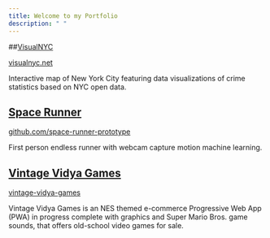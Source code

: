 ```yaml
---
title: Welcome to my Portfolio
description: " "
---
```


##[VisualNYC](https://rickylau.dev/visualnyc/)

[visualnyc.net](http://www.visualnyc.net/)

Interactive map of New York City featuring data visualizations of crime statistics based on NYC open data.

## [Space Runner](https://rickylau.dev/space-runner/)

[github.com/space-runner-prototype](https://github.com/space-runner-prototype/space-runner)

First person endless runner with webcam capture motion machine learning.

## [Vintage Vidya Games](https://rickylau.dev/vvg/)

[vintage-vidya-games](https://vintage-vidya-games.herokuapp.com/)

Vintage Vidya Games is an NES themed e-commerce Progressive Web App (PWA) in progress complete with graphics and Super Mario Bros. game sounds, that offers old-school video games for sale.
